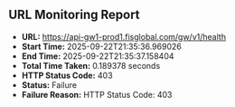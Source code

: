 ## URL Monitoring Report

- **URL:** https://api-gw1-prod1.fisglobal.com/gw/v1/health
- **Start Time:** 2025-09-22T21:35:36.969026
- **End Time:** 2025-09-22T21:35:37.158404
- **Total Time Taken:** 0.189378 seconds
- **HTTP Status Code:** 403
- **Status:** Failure
- **Failure Reason:** HTTP Status Code: 403
